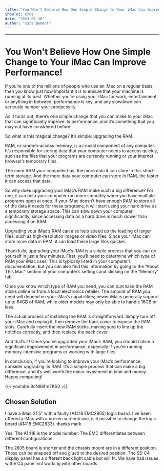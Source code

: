 ```yaml
---
title: "You Won't Believe How One Simple Change to Your iMac Can Improve Performance!"
ShowToc: true 
date: "2023-01-10"
author: "Kate Bement"
---
```

*****
# You Won't Believe How One Simple Change to Your iMac Can Improve Performance!

If you’re one of the millions of people who use an iMac on a regular basis, then you know just how important it is to ensure that your machine is running at its best. Whether you’re using your iMac for work, entertainment or anything in between, performance is key, and any slowdown can seriously hamper your productivity.

As it turns out, there’s one simple change that you can make to your iMac that can significantly improve its performance, and it’s something that you may not have considered before.

So what is this magical change? It’s simple: upgrading the RAM.

RAM, or random-access memory, is a crucial component of any computer. It’s responsible for storing data that your computer needs to access quickly, such as the files that your programs are currently running or your internet browser’s temporary files.

The more RAM your computer has, the more data it can store in this short-term storage. And the more data your computer can store in RAM, the faster it can access that data.

So why does upgrading your iMac’s RAM make such a big difference? For one, it can help your computer run more smoothly when you have multiple programs open at once. If your iMac doesn’t have enough RAM to store all of the data it needs for these programs, it will start using your hard drive as a temporary storage space. This can slow down your computer significantly, since accessing data on a hard drive is much slower than accessing it on RAM.

Upgrading your iMac’s RAM can also help speed up the loading of larger files, such as high-resolution images or video files. Since your iMac can store more data in RAM, it can load these large files quicker.

Thankfully, upgrading your iMac’s RAM is a simple process that you can do yourself in just a few minutes. First, you’ll need to determine which type of RAM your iMac uses. This is typically listed in your computer’s documentation, but you can also find this information by going to the “About This Mac” section of your computer’s settings and clicking on the “Memory” tab.

Once you know which type of RAM you need, you can purchase the RAM sticks online or from a local electronics retailer. The amount of RAM you need will depend on your iMac’s capabilities; newer iMacs generally support up to 64GB of RAM, while older models may only be able to handle 16GB or less.

The actual process of installing the RAM is straightforward. Simply turn off your iMac and unplug it, then remove the back cover to expose the RAM slots. Carefully insert the new RAM sticks, making sure to line up the notches correctly, and then replace the back cover.

And that’s it! Once you’ve upgraded your iMac’s RAM, you should notice a significant improvement in performance, especially if you’re running memory-intensive programs or working with large files.

In conclusion, if you’re looking to improve your iMac’s performance, consider upgrading its RAM. It’s a simple process that can make a big difference, and it’s well worth the minor investment in time and money. Happy computing!

{{< youtube 8cN88fm7KS0 >}} 



## Chosen Solution
 I have a iMac 21.5" with a faulty  (A1418 EMC2805) logic board.
I've been offered a iMac with a broken screen/case, is it possible to change the logic board  (A1418 EMC2833).
thanks mark

 Yes.  The A1418 is the model number.  The EMC differentiates between different configurations.

 The 2805 board is shorter and the chassis mount are in a different position.
These can be snapped off and glued to the desired position.
The SD C4 display panel has a different back light cable but will fit.
We have had issues withe C4 panel not working with other boards




